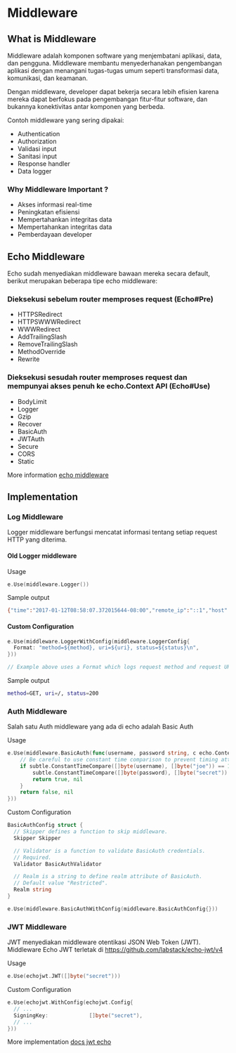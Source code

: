 # Middleware

## What is Middleware

Middleware adalah komponen software yang menjembatani aplikasi, data, dan pengguna.
Middleware membantu menyederhanakan pengembangan aplikasi dengan menangani tugas-tugas umum seperti transformasi data, komunikasi, dan keamanan.

Dengan middleware, developer dapat bekerja secara lebih efisien karena mereka dapat berfokus pada pengembangan fitur-fitur software, dan bukannya konektivitas antar komponen yang berbeda.

Contoh middleware yang sering dipakai:

- Authentication
- Authorization
- Validasi input
- Sanitasi input
- Response handler
- Data logger

### Why Middleware Important ?

- Akses informasi real-time
- Peningkatan efisiensi
- Mempertahankan integritas data
- Mempertahankan integritas data
- Pemberdayaan developer

## Echo Middleware

Echo sudah menyediakan middleware bawaan mereka secara default, berikut merupakan beberapa tipe echo middleware:

### Dieksekusi sebelum router memproses request (Echo#Pre)

- HTTPSRedirect
- HTTPSWWWRedirect
- WWWRedirect
- AddTrailingSlash
- RemoveTrailingSlash
- MethodOverride
- Rewrite

### Dieksekusi sesudah router memproses request dan mempunyai akses penuh ke echo.Context API (Echo#Use)

- BodyLimit
- Logger
- Gzip
- Recover
- BasicAuth
- JWTAuth
- Secure
- CORS
- Static

More information [echo middleware](https://echo.labstack.com/docs/category/middleware)

## Implementation

### Log Middleware

Logger middleware berfungsi mencatat informasi tentang setiap request HTTP yang diterima.

#### Old Logger middleware

Usage

```go
e.Use(middleware.Logger())
```

Sample output

```bash
{"time":"2017-01-12T08:58:07.372015644-08:00","remote_ip":"::1","host":"localhost:1323","method":"GET","uri":"/","status":200,"error":"","latency":14743,"latency_human":"14.743µs","bytes_in":0,"bytes_out":2}
```

#### Custom Configuration

```go
e.Use(middleware.LoggerWithConfig(middleware.LoggerConfig{
  Format: "method=${method}, uri=${uri}, status=${status}\n",
}))

// Example above uses a Format which logs request method and request URI.
```

Sample output

```bash
method=GET, uri=/, status=200
```

### Auth Middleware

Salah satu Auth middleware yang ada di echo adalah Basic Auth

Usage

```go
e.Use(middleware.BasicAuth(func(username, password string, c echo.Context) (bool, error) {
	// Be careful to use constant time comparison to prevent timing attacks
	if subtle.ConstantTimeCompare([]byte(username), []byte("joe")) == 1 &&
		subtle.ConstantTimeCompare([]byte(password), []byte("secret")) == 1 {
		return true, nil
	}
	return false, nil
}))
```

Custom Configuration

```go
BasicAuthConfig struct {
  // Skipper defines a function to skip middleware.
  Skipper Skipper

  // Validator is a function to validate BasicAuth credentials.
  // Required.
  Validator BasicAuthValidator

  // Realm is a string to define realm attribute of BasicAuth.
  // Default value "Restricted".
  Realm string
}

e.Use(middleware.BasicAuthWithConfig(middleware.BasicAuthConfig{}))
```

### JWT Middleware

JWT menyediakan middleware otentikasi JSON Web Token (JWT). Middleware Echo JWT terletak di https://github.com/labstack/echo-jwt/v4

Usage

```go
e.Use(echojwt.JWT([]byte("secret")))
```

Custom Configuration

```go
e.Use(echojwt.WithConfig(echojwt.Config{
  // ...
  SigningKey:             []byte("secret"),
  // ...
}))
```

More implementation [docs jwt echo](https://echo.labstack.com/docs/cookbook/jwt)

